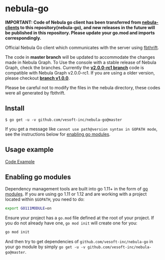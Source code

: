# nebula-go

**IMPORTANT: Code of Nebula go client has been transferred from [nebula-clients](https://github.com/vesoft-inc/nebula-clients) to this repository(nebula-go), and new releases in the future will be published in this repository.
Please update your go.mod and imports correspondingly.**

Official Nebula Go client which communicates with the server using [fbthrift](https://github.com/facebook/fbthrift/).

The code in **master branch** will be updated to accommodate the changes made in Nebula Graph.
To Use the console with a stable release of Nebula Graph, check the branches.
Currently the **[v2.0.0-rc1 branch](https://github.com/vesoft-inc/nebula-go/tree/release-v2.0.0-rc1)** code is compatible with Nebula Graph v2.0.0-rc1.
If you are using a older version, please checkout **[branch v1.0.0](https://github.com/vesoft-inc/nebula-go/tree/v1.0)**.

Please be careful not to modify the files in the nebula directory, these codes were all generated by fbthrift.

## Install

```shell
$ go get -u -v github.com/vesoft-inc/nebula-go@master
```

If you get a message like `cannot use path@version syntax in GOPATH mode`, see the instructions below for [enabling go modules](#enabling-go-modules).

## Usage example

[Code Example](https://github.com/vesoft-inc/nebula-go/tree/master/example/graph_client_example.go)

## Enabling go modules

Dependency management tools are built into go 1.11+ in the form of [go modules](https://github.com/golang/go/wiki/Modules).
If you are using go 1.11 or 1.12 and are working with a project located within `$GOPATH`, you need to do:

```sh
export GO111MODULE=on
```

Ensure your project has a `go.mod` file defined at the root of your project.
If you do not already have one, `go mod init` will create one for you:

```sh
go mod init
```

And then try to get dependencies of `github.com/vesoft-inc/nebula-go` in your go module by simply `go get -u -v github.com/vesoft-inc/nebula-go@master`.
